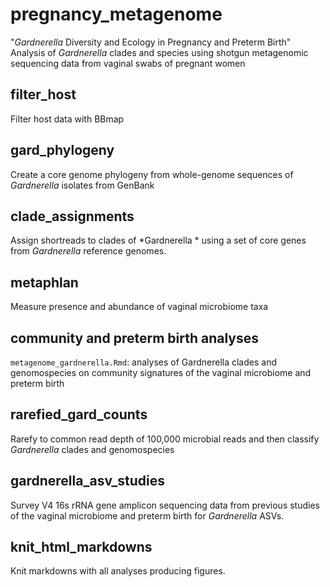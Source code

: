 # pregnancy_metagenome
"*Gardnerella* Diversity and Ecology in Pregnancy and Preterm Birth"
Analysis of *Gardnerella* clades and species using shotgun metagenomic sequencing data from vaginal swabs of pregnant women 

## filter_host
Filter host data with BBmap

## gard_phylogeny
Create a core genome phylogeny from whole-genome sequences of *Gardnerella* isolates from GenBank

## clade_assignments
Assign shortreads to clades of *Gardnerella * using a set of core genes from *Gardnerella* reference genomes.

## metaphlan
Measure presence and abundance of vaginal microbiome taxa

## community and preterm birth analyses
`metagenome_gardnerella.Rmd`: analyses of Gardnerella clades and genomospecies on community signatures of the vaginal microbiome and preterm birth

## rarefied_gard_counts
Rarefy to common read depth of 100,000 microbial reads and then classify *Gardnerella* clades and genomospecies
  
## gardnerella_asv_studies
Survey V4 16s rRNA gene amplicon sequencing data from previous studies of the vaginal microbiome and preterm birth for *Gardnerella* ASVs.

## knit_html_markdowns
Knit markdowns with all analyses producing figures.
